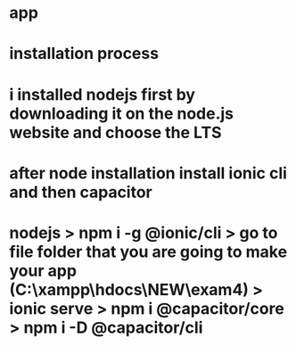 # app

# installation process

# i installed nodejs first by downloading it on the node.js website and choose the LTS 
# after node installation install ionic cli and then capacitor

# nodejs > npm i -g @ionic/cli > go to file folder that you are going to make your app (C:\xampp\hdocs\NEW\exam4) > ionic serve > npm i @capacitor/core > npm i -D @capacitor/cli 

